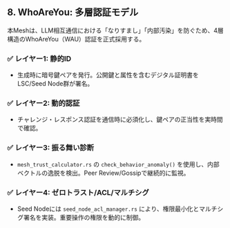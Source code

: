 ## 8. WhoAreYou: 多層認証モデル

本Meshは、LLM相互通信における「なりすまし」「内部汚染」を防ぐため、4層構造のWhoAreYou（WAU）認証を正式採用する。

### ✅ レイヤー1: 静的ID
- 生成時に暗号鍵ペアを発行。公開鍵と属性を含むデジタル証明書をLSC/Seed Node群が署名。

### ✅ レイヤー2: 動的認証
- チャレンジ・レスポンス認証を通信時に必須化し、鍵ペアの正当性を実時間で確認。

### ✅ レイヤー3: 振る舞い診断
- `mesh_trust_calculator.rs` の `check_behavior_anomaly()` を使用し、内部ベクトルの逸脱を検出。Peer Review/Gossipで継続的に監視。

### ✅ レイヤー4: ゼロトラスト/ACL/マルチシグ
- Seed Nodeには `seed_node_acl_manager.rs` により、権限最小化とマルチシグ署名を実装。重要操作の権限を動的に制御。
